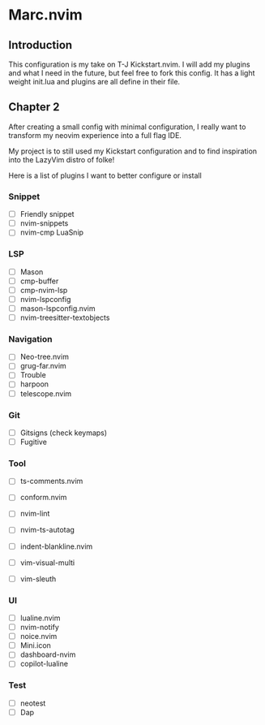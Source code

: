 # Marc.nvim
## Introduction
This configuration is my take on T-J Kickstart.nvim. I will add my plugins and what I need in the future, but feel free to fork this config. It has a light weight init.lua and plugins are all define in their file. 

## Chapter 2 
After creating a small config with minimal configuration, I really want to transform my neovim experience into a full flag IDE.

My project is to still used my Kickstart configuration and to find inspiration into the LazyVim distro of folke!

Here is a list of plugins I want to better configure or install

### Snippet
-[ ] Friendly snippet 
-[ ] nvim-snippets
-[ ] nvim-cmp LuaSnip

### LSP
-[ ] Mason
-[ ] cmp-buffer
-[ ] cmp-nvim-lsp
-[ ] nvim-lspconfig
-[ ] mason-lspconfig.nvim
-[ ] nvim-treesitter-textobjects

### Navigation
-[ ] Neo-tree.nvim
-[ ] grug-far.nvim
-[ ] Trouble
-[ ] harpoon
-[ ] telescope.nvim

### Git
-[ ] Gitsigns (check keymaps)
-[ ] Fugitive

### Tool
-[ ] ts-comments.nvim
-[ ] conform.nvim
-[ ] nvim-lint
-[ ] nvim-ts-autotag
-[ ] indent-blankline.nvim
-[ ] vim-visual-multi 
-[ ] vim-sleuth


### UI
-[ ] lualine.nvim
-[ ] nvim-notify
-[ ] noice.nvim
-[ ] Mini.icon
-[ ] dashboard-nvim
-[ ] copilot-lualine

### Test
-[ ] neotest
-[ ] Dap
